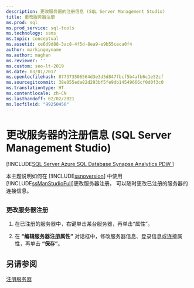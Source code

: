 ```yaml
---
description: 更改服务器的注册信息 (SQL Server Management Studio)
title: 更改服务器注册
ms.prod: sql
ms.prod_service: sql-tools
ms.technology: ssms
ms.topic: conceptual
ms.assetid: ce6d9d88-3ac8-4f5d-8ea9-e9b55ceca0f4
author: markingmyname
ms.author: maghan
ms.reviewer: ''
ms.custom: seo-lt-2019
ms.date: 03/01/2017
ms.openlocfilehash: 877373506564d3e3d5d847fbcf5b4afb6c1e52cf
ms.sourcegitcommit: 38e055eda82d293bf5fe9db14549666cf0d0f3c0
ms.translationtype: HT
ms.contentlocale: zh-CN
ms.lasthandoff: 02/02/2021
ms.locfileid: "99250450"
---
```

# <a name="change-a-server39s-registration-sql-server-management-studio"></a>更改服务器的注册信息 (SQL Server Management Studio)

[!INCLUDE[SQL Server Azure SQL Database Synapse Analytics PDW ](../../includes/applies-to-version/sql-asdb-asdbmi-asa-pdw.md)]

本主题说明如何在 [!INCLUDE[ssnoversion](../../includes/ssnoversion-md.md)] 中使用 [!INCLUDE[ssManStudioFull](../../includes/ssmanstudiofull-md.md)]更改服务器注册。 可以随时更改已注册的服务器的连接信息。

## <a name="SSMSProcedure"></a>

### <a name="to-change-a-servers-registration"></a>更改服务器注册

1. 在已注册的服务器中，右键单击某台服务器，再单击“属性”。

2. 在 **“编辑服务器注册属性”** 对话框中，修改服务器信息、登录信息或连接属性，再单击 **“保存”**。

## <a name="see-also"></a>另请参阅

[注册服务器](./register-servers.md)